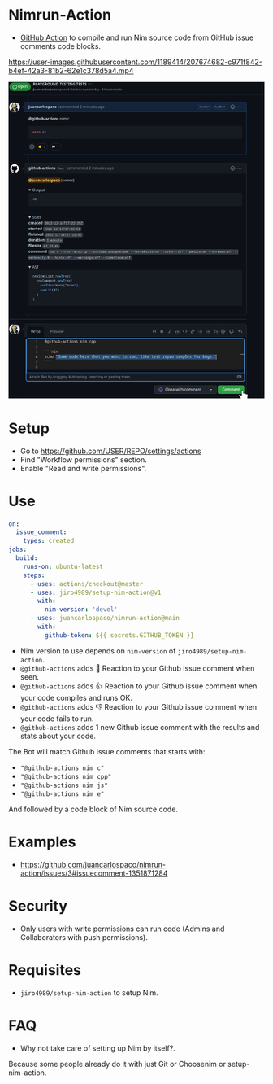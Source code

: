 # Nimrun-Action

- [GitHub Action](https://github.com/features/actions) to compile and run Nim source code from GitHub issue comments code blocks.

https://user-images.githubusercontent.com/1189414/207674682-c971f842-b4ef-42a3-81b2-62e1c378d5a4.mp4


![](https://raw.githubusercontent.com/juancarlospaco/nimrun-action/nim/screenshot.png)

# Setup

- Go to https://github.com/USER/REPO/settings/actions
- Find "Workflow permissions" section.
- Enable "Read and write permissions".

# Use

```yaml
on:
  issue_comment:
    types: created
jobs:
  build:
    runs-on: ubuntu-latest
    steps:
      - uses: actions/checkout@master
      - uses: jiro4989/setup-nim-action@v1
        with:
          nim-version: 'devel'
      - uses: juancarlospaco/nimrun-action@main
        with:
          github-token: ${{ secrets.GITHUB_TOKEN }}
```

- Nim version to use depends on `nim-version` of `jiro4989/setup-nim-action`.
- `@github-actions` adds :eyes: Reaction to your Github issue comment when seen.
- `@github-actions` adds :+1: Reaction to your Github issue comment when your code compiles and runs OK.
- `@github-actions` adds :-1: Reaction to your Github issue comment when your code fails to run.
- `@github-actions` adds 1 new Github issue comment with the results and stats about your code.

The Bot will match Github issue comments that starts with:

- `"@github-actions nim c"`
- `"@github-actions nim cpp"`
- `"@github-actions nim js"`
- `"@github-actions nim e"`

And followed by a code block of Nim source code.


# Examples

- https://github.com/juancarlospaco/nimrun-action/issues/3#issuecomment-1351871284


# Security

- Only users with write permissions can run code (Admins and Collaborators with push permissions).


# Requisites

- `jiro4989/setup-nim-action` to setup Nim.


# FAQ

- Why not take care of setting up Nim by itself?.

Because some people already do it with just Git or Choosenim or setup-nim-action.
